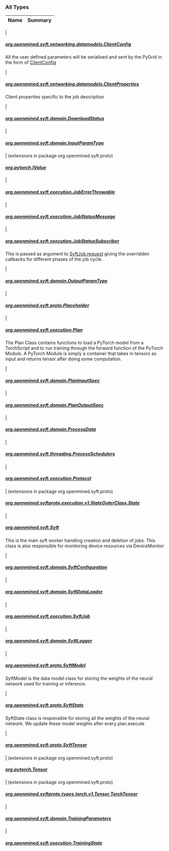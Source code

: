 

### All Types

| Name | Summary |
|---|---|
|

##### [org.openmined.syft.networking.datamodels.ClientConfig](../org.openmined.syft.networking.datamodels/-client-config/index.md)

All the user defined parameters will be serialised and sent by the PyGrid in the form of [ClientConfig](../org.openmined.syft.networking.datamodels/-client-config/index.md)


|

##### [org.openmined.syft.networking.datamodels.ClientProperties](../org.openmined.syft.networking.datamodels/-client-properties/index.md)

Client properties specific to the job description


|

##### [org.openmined.syft.domain.DownloadStatus](../org.openmined.syft.domain/-download-status/index.md)


|

##### [org.openmined.syft.domain.InputParamType](../org.openmined.syft.domain/-input-param-type/index.md)


| (extensions in package org.openmined.syft.proto)

##### [org.pytorch.IValue](../org.openmined.syft.proto/org.pytorch.-i-value/index.md)


|

##### [org.openmined.syft.execution.JobErrorThrowable](../org.openmined.syft.execution/-job-error-throwable/index.md)


|

##### [org.openmined.syft.execution.JobStatusMessage](../org.openmined.syft.execution/-job-status-message/index.md)


|

##### [org.openmined.syft.execution.JobStatusSubscriber](../org.openmined.syft.execution/-job-status-subscriber/index.md)

This is passed as argument to [SyftJob.request](../org.openmined.syft.execution/-syft-job/request.md) giving the overridden callbacks for different phases of the job cycle.


|

##### [org.openmined.syft.domain.OutputParamType](../org.openmined.syft.domain/-output-param-type/index.md)


|

##### [org.openmined.syft.proto.Placeholder](../org.openmined.syft.proto/-placeholder/index.md)


|

##### [org.openmined.syft.execution.Plan](../org.openmined.syft.execution/-plan/index.md)

The Plan Class contains functions to load a PyTorch model from a TorchScript and
to run training through the forward function of the PyTorch Module.
A PyTorch Module is simply a container that takes in tensors as input and returns
tensor after doing some computation.


|

##### [org.openmined.syft.domain.PlanInputSpec](../org.openmined.syft.domain/-plan-input-spec/index.md)


|

##### [org.openmined.syft.domain.PlanOutputSpec](../org.openmined.syft.domain/-plan-output-spec/index.md)


|

##### [org.openmined.syft.domain.ProcessData](../org.openmined.syft.domain/-process-data/index.md)


|

##### [org.openmined.syft.threading.ProcessSchedulers](../org.openmined.syft.threading/-process-schedulers/index.md)


|

##### [org.openmined.syft.execution.Protocol](../org.openmined.syft.execution/-protocol/index.md)


| (extensions in package org.openmined.syft.proto)

##### [org.openmined.syftproto.execution.v1.StateOuterClass.State](../org.openmined.syft.proto/org.openmined.syftproto.execution.v1.-state-outer-class.-state/index.md)


|

##### [org.openmined.syft.Syft](../org.openmined.syft/-syft/index.md)

This is the main syft worker handling creation and deletion of jobs. This class is also responsible for monitoring device resources via DeviceMonitor


|

##### [org.openmined.syft.domain.SyftConfiguration](../org.openmined.syft.domain/-syft-configuration/index.md)


|

##### [org.openmined.syft.domain.SyftDataLoader](../org.openmined.syft.domain/-syft-data-loader/index.md)


|

##### [org.openmined.syft.execution.SyftJob](../org.openmined.syft.execution/-syft-job/index.md)


|

##### [org.openmined.syft.domain.SyftLogger](../org.openmined.syft.domain/-syft-logger/index.md)


|

##### [org.openmined.syft.proto.SyftModel](../org.openmined.syft.proto/-syft-model/index.md)

SyftModel is the data model class for storing the weights of the neural network used for
training or inference.


|

##### [org.openmined.syft.proto.SyftState](../org.openmined.syft.proto/-syft-state/index.md)

SyftState class is responsible for storing all the weights of the neural network.
We update these model weights after every plan.execute


|

##### [org.openmined.syft.proto.SyftTensor](../org.openmined.syft.proto/-syft-tensor/index.md)


| (extensions in package org.openmined.syft.proto)

##### [org.pytorch.Tensor](../org.openmined.syft.proto/org.pytorch.-tensor/index.md)


| (extensions in package org.openmined.syft.proto)

##### [org.openmined.syftproto.types.torch.v1.Tensor.TorchTensor](../org.openmined.syft.proto/org.openmined.syftproto.types.torch.v1.-tensor.-torch-tensor/index.md)


|

##### [org.openmined.syft.domain.TrainingParameters](../org.openmined.syft.domain/-training-parameters/index.md)


|

##### [org.openmined.syft.execution.TrainingState](../org.openmined.syft.execution/-training-state/index.md)


